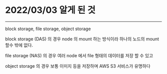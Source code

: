 # 2022/03/03 알게 된 것

---

block storage, file storage, object storage

block storage (DAS) 의 경우 node 의 mount 하는 방식이라 하나의 노드의 mount 할수 밖에 없다.

file storage (NAS) 의 경우 여러 node 에서 file 형태의 데이터를 저장 할 수 있고

object storage 의 경우 보통 이미지 등을 저장하며 AWS S3 서비스가 유명하다